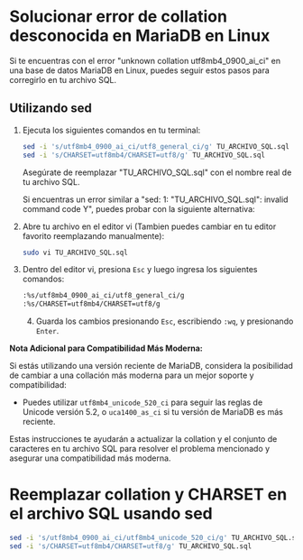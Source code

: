 # Solucionar error de collation desconocida en MariaDB en Linux

Si te encuentras con el error "unknown collation utf8mb4_0900_ai_ci" en una base de datos MariaDB en Linux, puedes seguir estos pasos para corregirlo en tu archivo SQL.

## Utilizando sed

1. Ejecuta los siguientes comandos en tu terminal:

    ```bash
    sed -i 's/utf8mb4_0900_ai_ci/utf8_general_ci/g' TU_ARCHIVO_SQL.sql
    sed -i 's/CHARSET=utf8mb4/CHARSET=utf8/g' TU_ARCHIVO_SQL.sql
    ```

    Asegúrate de reemplazar "TU_ARCHIVO_SQL.sql" con el nombre real de tu archivo SQL.

    Si encuentras un error similar a "sed: 1: "TU_ARCHIVO_SQL.sql": invalid command code Y", puedes probar con la siguiente alternativa:

2. Abre tu archivo en el editor vi (Tambien puedes cambiar en tu editor favorito reemplazando manualmente):

    ```bash
    sudo vi TU_ARCHIVO_SQL.sql
    ```

3. Dentro del editor vi, presiona `Esc` y luego ingresa los siguientes comandos:

    ```bash
    :%s/utf8mb4_0900_ai_ci/utf8_general_ci/g
    :%s/CHARSET=utf8mb4/CHARSET=utf8/g
    ```

    4. Guarda los cambios presionando `Esc`, escribiendo `:wq`, y presionando `Enter`.

**Nota Adicional para Compatibilidad Más Moderna:**

Si estás utilizando una versión reciente de MariaDB, considera la posibilidad de cambiar a una collación más moderna para un mejor soporte y compatibilidad:

- Puedes utilizar `utf8mb4_unicode_520_ci` para seguir las reglas de Unicode versión 5.2, o `uca1400_as_ci` si tu versión de MariaDB es más reciente.

Estas instrucciones te ayudarán a actualizar la collation y el conjunto de caracteres en tu archivo SQL para resolver el problema mencionado y asegurar una compatibilidad más moderna.

# Reemplazar collation y CHARSET en el archivo SQL usando sed
```bash
sed -i 's/utf8mb4_0900_ai_ci/utf8mb4_unicode_520_ci/g' TU_ARCHIVO_SQL.sql
sed -i 's/CHARSET=utf8mb4/CHARSET=utf8/g' TU_ARCHIVO_SQL.sql
 ```
